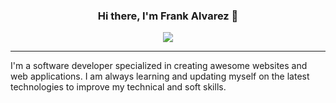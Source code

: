 <div align="center">
    <h3>Hi there, I'm Frank Alvarez 👋</h3>
    <img src="https://skillicons.dev/icons?i=ts,nodejs,deno,react,nextjs,php,laravel,mysql,mongodb" />
</div>

---

I'm a software developer specialized in creating awesome websites and web applications. I am always learning and updating myself on the latest technologies to improve my technical and soft skills.
